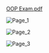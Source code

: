 [OOP Exam.pdf](https://github.com/AbdulRahmanAzam/Cpp/files/15299688/OOP.Exam.pdf)


![Page_1](https://github.com/AbdulRahmanAzam/Cpp/assets/69141440/e757ae9d-17ae-4530-91f7-69aa791dee7e)


![Page_2](https://github.com/AbdulRahmanAzam/Cpp/assets/69141440/593b04d7-8631-4a7c-813d-65c61b261d9d)


![Page_3](https://github.com/AbdulRahmanAzam/Cpp/assets/69141440/a5861a89-7946-42c8-a206-97587f354d40)
